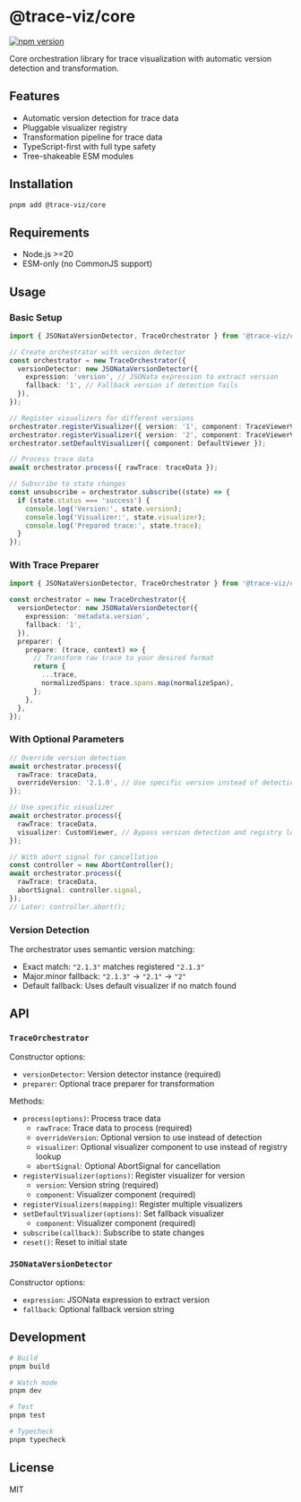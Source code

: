 # @trace-viz/core

[![npm version](https://img.shields.io/npm/v/@trace-viz/core.svg)](https://www.npmjs.com/package/@trace-viz/core)

Core orchestration library for trace visualization with automatic version detection and transformation.

## Features

- Automatic version detection for trace data
- Pluggable visualizer registry
- Transformation pipeline for trace data
- TypeScript-first with full type safety
- Tree-shakeable ESM modules

## Installation

```bash
pnpm add @trace-viz/core
```

## Requirements

- Node.js >=20
- ESM-only (no CommonJS support)

## Usage

### Basic Setup

```typescript
import { JSONataVersionDetector, TraceOrchestrator } from '@trace-viz/core';

// Create orchestrator with version detector
const orchestrator = new TraceOrchestrator({
  versionDetector: new JSONataVersionDetector({
    expression: 'version', // JSONata expression to extract version
    fallback: '1', // Fallback version if detection fails
  }),
});

// Register visualizers for different versions
orchestrator.registerVisualizer({ version: '1', component: TraceViewerV1 });
orchestrator.registerVisualizer({ version: '2', component: TraceViewerV2 });
orchestrator.setDefaultVisualizer({ component: DefaultViewer });

// Process trace data
await orchestrator.process({ rawTrace: traceData });

// Subscribe to state changes
const unsubscribe = orchestrator.subscribe((state) => {
  if (state.status === 'success') {
    console.log('Version:', state.version);
    console.log('Visualizer:', state.visualizer);
    console.log('Prepared trace:', state.trace);
  }
});
```

### With Trace Preparer

```typescript
import { JSONataVersionDetector, TraceOrchestrator } from '@trace-viz/core';

const orchestrator = new TraceOrchestrator({
  versionDetector: new JSONataVersionDetector({
    expression: 'metadata.version',
    fallback: '1',
  }),
  preparer: {
    prepare: (trace, context) => {
      // Transform raw trace to your desired format
      return {
        ...trace,
        normalizedSpans: trace.spans.map(normalizeSpan),
      };
    },
  },
});
```

### With Optional Parameters

```typescript
// Override version detection
await orchestrator.process({
  rawTrace: traceData,
  overrideVersion: '2.1.0', // Use specific version instead of detection
});

// Use specific visualizer
await orchestrator.process({
  rawTrace: traceData,
  visualizer: CustomViewer, // Bypass version detection and registry lookup
});

// With abort signal for cancellation
const controller = new AbortController();
await orchestrator.process({
  rawTrace: traceData,
  abortSignal: controller.signal,
});
// Later: controller.abort();
```

### Version Detection

The orchestrator uses semantic version matching:

- Exact match: `"2.1.3"` matches registered `"2.1.3"`
- Major.minor fallback: `"2.1.3"` → `"2.1"` → `"2"`
- Default fallback: Uses default visualizer if no match found

## API

### `TraceOrchestrator`

Constructor options:

- `versionDetector`: Version detector instance (required)
- `preparer`: Optional trace preparer for transformation

Methods:

- `process(options)`: Process trace data
  - `rawTrace`: Trace data to process (required)
  - `overrideVersion`: Optional version to use instead of detection
  - `visualizer`: Optional visualizer component to use instead of registry lookup
  - `abortSignal`: Optional AbortSignal for cancellation
- `registerVisualizer(options)`: Register visualizer for version
  - `version`: Version string (required)
  - `component`: Visualizer component (required)
- `registerVisualizers(mapping)`: Register multiple visualizers
- `setDefaultVisualizer(options)`: Set fallback visualizer
  - `component`: Visualizer component (required)
- `subscribe(callback)`: Subscribe to state changes
- `reset()`: Reset to initial state

### `JSONataVersionDetector`

Constructor options:

- `expression`: JSONata expression to extract version
- `fallback`: Optional fallback version string

## Development

```bash
# Build
pnpm build

# Watch mode
pnpm dev

# Test
pnpm test

# Typecheck
pnpm typecheck
```

## License

MIT
